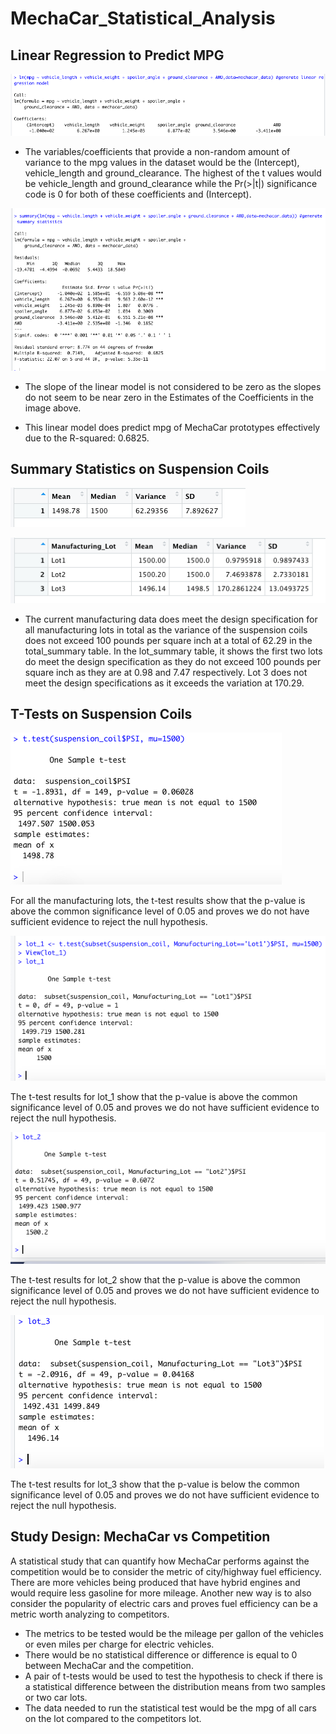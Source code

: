 # MechaCar_Statistical_Analysis

## Linear Regression to Predict MPG

![image](https://github.com/myljacobo/MechaCar_Statistical_Analysis/blob/main/dlv1%20linear%20regression.png?raw=true)

* The variables/coefficients that provide a non-random amount of variance to the mpg values in the dataset would be the (Intercept), vehicle_length and ground_clearance. The highest of the t values would be vehicle_length and ground_clearance while the Pr(>|t|) significance code is 0 for both of these coefficients and (Intercept).

![image](https://github.com/myljacobo/MechaCar_Statistical_Analysis/blob/main/dlv1%20summary.png?raw=true)

* The slope of the linear model is not considered to be zero as the slopes do not seem to be near zero in the Estimates of the Coefficients in the image above. 

* This linear model does predict mpg of MechaCar prototypes effectively due to the R-squared: 0.6825.

## Summary Statistics on Suspension Coils

![image](https://github.com/myljacobo/MechaCar_Statistical_Analysis/blob/main/dlv2%20total%20sum.png?raw=true)

![image](https://github.com/myljacobo/MechaCar_Statistical_Analysis/blob/main/dlv2%20lot%20sum.png?raw=true)

* The current manufacturing data does meet the design specification for all manufacturing lots in total as the variance of the suspension coils does not exceed 100 pounds per square inch at a total of 62.29 in the total_summary table. In the lot_summary table, it shows the first two lots do meet the design specification as they do not exceed 100 pounds per square inch as they are at 0.98 and 7.47 respectively. Lot 3 does not meet the design specifications as it exceeds the variation at 170.29.

## T-Tests on Suspension Coils

![image](https://github.com/myljacobo/MechaCar_Statistical_Analysis/blob/main/dlv3.1.png?raw=true)

For all the manufacturing lots, the t-test results show that the p-value is above the common significance level of 0.05 and proves we do not have sufficient evidence to reject the null hypothesis. 

![image](https://github.com/myljacobo/MechaCar_Statistical_Analysis/blob/main/dlv3.2.png?raw=true)

The t-test results for lot_1 show that the p-value is above the common significance level of 0.05 and proves we do not have sufficient evidence to reject the null hypothesis. 

![image](https://github.com/myljacobo/MechaCar_Statistical_Analysis/blob/main/dlv3.3.png?raw=true)

The t-test results for lot_2 show that the p-value is above the common significance level of 0.05 and proves we do not have sufficient evidence to reject the null hypothesis. 

![image](https://github.com/myljacobo/MechaCar_Statistical_Analysis/blob/main/dlv3.4.png?raw=true)

The t-test results for lot_3 show that the p-value is below the common significance level of 0.05 and proves we do not have sufficient evidence to reject the null hypothesis. 

## Study Design: MechaCar vs Competition

A statistical study that can quantify how MechaCar performs against the competition would be to consider the metric of city/highway fuel efficiency. There are more vehicles being produced that have hybrid engines and would require less gasoline for more mileage. Another new way is to also consider the popularity of electric cars and proves fuel efficiency can be a metric worth analyzing to competitors. 

- The metrics to be tested would be the mileage per gallon of the vehicles or even miles per charge for electric vehicles.
- There would be no statistical difference or difference is equal to 0 between MechaCar and the competition.
- A pair of t-tests would be used to test the hypothesis to check if there is a statistical difference between the distribution means from two samples or two car lots. 
- The data needed to run the statistical test would be the mpg of all cars on the lot compared to the competitors lot. 
